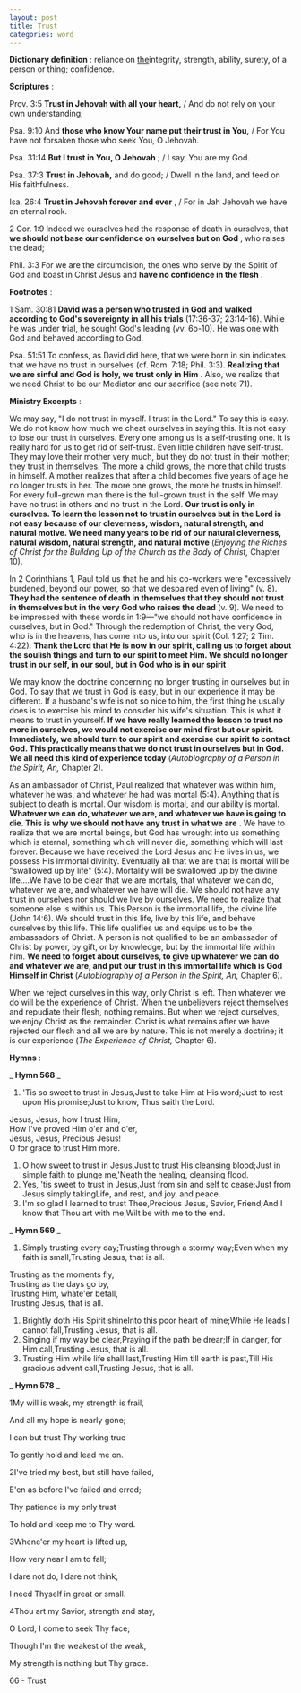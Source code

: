 ```yaml
---
layout: post
title: Trust
categories: word
---
```


**Dictionary definition** : reliance on [the](http://dictionary.reference.com/browse/the)integrity, strength, ability, surety, of a person or thing; confidence.

**Scriptures** :

Prov. 3:5 **Trust in Jehovah with all your heart,** / And do not rely on your own understanding;

Psa. 9:10 And **those who know Your name put their trust in You,** / For You have not forsaken those who seek You, O Jehovah.

Psa. 31:14 **But I trust in You, O Jehovah** ; / I say, You are my God.

Psa. 37:3 **Trust in Jehovah,** and do good; / Dwell in the land, and feed on His faithfulness.

Isa. 26:4 **Trust in Jehovah forever and ever** , / For in Jah Jehovah we have an eternal rock.

2 Cor. 1:9 Indeed we ourselves had the response of death in ourselves, that **we should not base our confidence on ourselves but on God** , who raises the dead;

Phil. 3:3 For we are the circumcision, the ones who serve by the Spirit of God and boast in Christ Jesus and **have no confidence in the flesh** .

**Footnotes** :

1 Sam. 30:81 **David was a person who trusted in God and walked according to God's sovereignty in all his trials** (17:36-37; 23:14-16). While he was under trial, he sought God's leading (vv. 6b-10). He was one with God and behaved according to God.

Psa. 51:51 To confess, as David did here, that we were born in sin indicates that we have no trust in ourselves (cf. Rom. 7:18; Phil. 3:3). **Realizing that we are sinful and God is holy, we trust only in Him** . Also, we realize that we need Christ to be our Mediator and our sacrifice (see note 71).

**Ministry Excerpts** :

We may say, "I do not trust in myself. I trust in the Lord." To say this is easy. We do not know how much we cheat ourselves in saying this. It is not easy to lose our trust in ourselves. Every one among us is a self-trusting one. It is really hard for us to get rid of self-trust. Even little children have self-trust. They may love their mother very much, but they do not trust in their mother; they trust in themselves. The more a child grows, the more that child trusts in himself. A mother realizes that after a child becomes five years of age he no longer trusts in her. The more one grows, the more he trusts in himself. For every full-grown man there is the full-grown trust in the self. We may have no trust in others and no trust in the Lord. **Our trust is only in ourselves. To learn the lesson not to trust in ourselves but in the Lord is not easy because of our cleverness, wisdom, natural strength, and natural motive. We need many years to be rid of our natural cleverness, natural wisdom, natural strength, and natural motive** (_Enjoying the Riches of Christ for the Building Up of the Church as the Body of Christ,_ Chapter 10).

In 2 Corinthians 1, Paul told us that he and his co-workers were "excessively burdened, beyond our power, so that we despaired even of living" (v. 8). **They had the sentence of death in themselves that they should not trust in themselves but in the very God who raises the dead** (v. 9). We need to be impressed with these words in 1:9—"we should not have confidence in ourselves, but in God." Through the redemption of Christ, the very God, who is in the heavens, has come into us, into our spirit (Col. 1:27; 2 Tim. 4:22). **Thank the Lord that He is now in our spirit, calling us to forget about the soulish things and turn to our spirit to meet Him. We should no longer trust in our self, in our soul, but in God who is in our spirit**

We may know the doctrine concerning no longer trusting in ourselves but in God. To say that we trust in God is easy, but in our experience it may be different. If a husband's wife is not so nice to him, the first thing he usually does is to exercise his mind to consider his wife's situation. This is what it means to trust in yourself. **If we have really learned the lesson to trust no more in ourselves, we would not exercise our mind first but our spirit. Immediately, we should turn to our spirit and exercise our spirit to contact God. This practically means that we do not trust in ourselves but in God. We all need this kind of experience today** (_Autobiography of a Person in the Spirit, An,_ Chapter 2).

As an ambassador of Christ, Paul realized that whatever was within him, whatever he was, and whatever he had was mortal (5:4). Anything that is subject to death is mortal. Our wisdom is mortal, and our ability is mortal. **Whatever we can do, whatever we are, and whatever we have is going to die. This is why we should not have any trust in what we are** . We have to realize that we are mortal beings, but God has wrought into us something which is eternal, something which will never die, something which will last forever. Because we have received the Lord Jesus and He lives in us, we possess His immortal divinity. Eventually all that we are that is mortal will be "swallowed up by life" (5:4). Mortality will be swallowed up by the divine life….We have to be clear that we are mortals, that whatever we can do, whatever we are, and whatever we have will die. We should not have any trust in ourselves nor should we live by ourselves. We need to realize that someone else is within us. This Person is the immortal life, the divine life (John 14:6). We should trust in this life, live by this life, and behave ourselves by this life. This life qualifies us and equips us to be the ambassadors of Christ. A person is not qualified to be an ambassador of Christ by power, by gift, or by knowledge, but by the immortal life within him. **We need to forget about ourselves, to give up whatever we can do and whatever we are, and put our trust in this immortal life which is God Himself in Christ** (_Autobiography of a Person in the Spirit, An,_ Chapter 6).

When we reject ourselves in this way, only Christ is left. Then whatever we do will be the experience of Christ. When the unbelievers reject themselves and repudiate their flesh, nothing remains. But when we reject ourselves, we enjoy Christ as the remainder. Christ is what remains after we have rejected our flesh and all we are by nature. This is not merely a doctrine; it is our experience (_The Experience of Christ,_ Chapter 6).

**Hymns** :

_ **Hymn 568** _

1. 'Tis so sweet to trust in Jesus,Just to take Him at His word;Just to rest upon His promise;Just to know, Thus saith the Lord.

Jesus, Jesus, how I trust Him,  
How I've proved Him o'er and o'er,  
Jesus, Jesus, Precious Jesus!  
O for grace to trust Him more.

1. O how sweet to trust in Jesus,Just to trust His cleansing blood;Just in simple faith to plunge me,'Neath the healing, cleansing flood.
2. Yes, 'tis sweet to trust in Jesus,Just from sin and self to cease;Just from Jesus simply takingLife, and rest, and joy, and peace.
3. I'm so glad I learned to trust Thee,Precious Jesus, Savior, Friend;And I know that Thou art with me,Wilt be with me to the end.

_ **Hymn 569** _

1. Simply trusting every day;Trusting through a stormy way;Even when my faith is small,Trusting Jesus, that is all.

Trusting as the moments fly,  
Trusting as the days go by,  
Trusting Him, whate'er befall,  
Trusting Jesus, that is all.

1. Brightly doth His Spirit shineInto this poor heart of mine;While He leads I cannot fall,Trusting Jesus, that is all.
2. Singing if my way be clear,Praying if the path be drear;If in danger, for Him call,Trusting Jesus, that is all.
3. Trusting Him while life shall last,Trusting Him till earth is past,Till His gracious advent call,Trusting Jesus, that is all.

_ **Hymn 578** _

1My will is weak, my strength is frail,

And all my hope is nearly gone;

I can but trust Thy working true

To gently hold and lead me on.

2I've tried my best, but still have failed,

E'en as before I've failed and erred;

Thy patience is my only trust

To hold and keep me to Thy word.

3Whene'er my heart is lifted up,

How very near I am to fall;

I dare not do, I dare not think,

I need Thyself in great or small.

4Thou art my Savior, strength and stay,

O Lord, I come to seek Thy face;

Though I'm the weakest of the weak,

My strength is nothing but Thy grace.

66 - Trust
